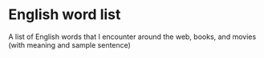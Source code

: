 # English word list

A list of English words that I encounter around the web, books, and movies (with meaning and sample sentence)
